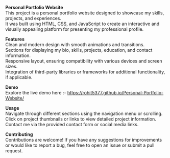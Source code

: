 **Personal Portfolio Website**<br>
This project is a personal portfolio website designed to showcase my skills, projects, and experiences.<br> It was built using HTML, CSS, and JavaScript to create an interactive and visually appealing platform for presenting my professional profile.

**Features**<br>
Clean and modern design with smooth animations and transitions.<br>
Sections for displaying my bio, skills, projects, education, and contact information.<br>
Responsive layout, ensuring compatibility with various devices and screen sizes.<br>
Integration of third-party libraries or frameworks for additional functionality, if applicable.<br>

**Demo**<br>
Explore the live demo here :- https://rohit5377.github.io/Personal-Portfolio-Website/

**Usage**<br>
Navigate through different sections using the navigation menu or scrolling.<br>
Click on project thumbnails or links to view detailed project information.<br>
Contact me via the provided contact form or social media links.<br>

**Contributing**<br>
Contributions are welcome! If you have any suggestions for improvements or would like to report a bug, feel free to open an issue or submit a pull request.
